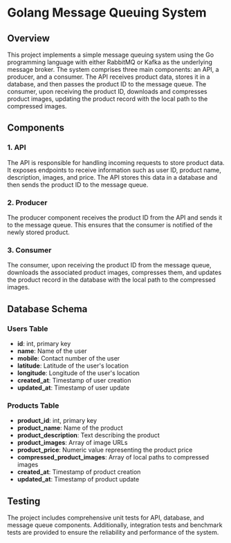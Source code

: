 # Golang Message Queuing System

## Overview

This project implements a simple message queuing system using the Go programming language with either RabbitMQ or Kafka as the underlying message broker. The system comprises three main components: an API, a producer, and a consumer. The API receives product data, stores it in a database, and then passes the product ID to the message queue. The consumer, upon receiving the product ID, downloads and compresses product images, updating the product record with the local path to the compressed images.

## Components

### 1. API

The API is responsible for handling incoming requests to store product data. It exposes endpoints to receive information such as user ID, product name, description, images, and price. The API stores this data in a database and then sends the product ID to the message queue.

### 2. Producer

The producer component receives the product ID from the API and sends it to the message queue. This ensures that the consumer is notified of the newly stored product.

### 3. Consumer

The consumer, upon receiving the product ID from the message queue, downloads the associated product images, compresses them, and updates the product record in the database with the local path to the compressed images.

## Database Schema

### Users Table

- **id**: int, primary key
- **name**: Name of the user
- **mobile**: Contact number of the user
- **latitude**: Latitude of the user's location
- **longitude**: Longitude of the user's location
- **created_at**: Timestamp of user creation
- **updated_at**: Timestamp of user update

### Products Table

- **product_id**: int, primary key
- **product_name**: Name of the product
- **product_description**: Text describing the product
- **product_images**: Array of image URLs
- **product_price**: Numeric value representing the product price
- **compressed_product_images**: Array of local paths to compressed images
- **created_at**: Timestamp of product creation
- **updated_at**: Timestamp of product update

## Testing

The project includes comprehensive unit tests for API, database, and message queue components. Additionally, integration tests and benchmark tests are provided to ensure the reliability and performance of the system.

